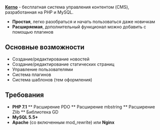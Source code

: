 **[Kerno](http://www.kerno.ru)** - бесплатная система управления контентом (CMS), разработанная на PHP и MySQL.

* **Простая**, легко разобраться и начать пользоваться даже новичкам
* **Расширяемая**, дополнительный функционал можно добавить с помощью плагинов

## Основные возможности
* Создание/редактирование новостей
* Создание/редактирование статических страниц
* Управление пользователями
* Система плагинов
* Система шаблонов (тем оформления)

## Требования

* **PHP 7.1**
** Расширение PDO
** Расширение mbstring
** Расширение Zlib
** Библиотека GD
* **MySQL 5.5+**
* **Apache** (со включенным mod_rewrite) или **Nginx**